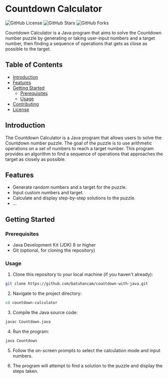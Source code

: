 # Countdown Calculator

![GitHub License](https://img.shields.io/github/license/batuhancam/countdown-with-java)
![GitHub Stars](https://img.shields.io/github/stars/batuhancam/countdown-with-java)
![GitHub Forks](https://img.shields.io/github/forks/batuhancam/countdown-with-java)

Countdown Calculator is a Java program that aims to solve the Countdown number puzzle by generating or taking user-input numbers and a target number, then finding a sequence of operations that gets as close as possible to the target.

## Table of Contents

- [Introduction](#introduction)
- [Features](#features)
- [Getting Started](#getting-started)
  - [Prerequisites](#prerequisites)
  - [Usage](#usage)
- [Contributing](#contributing)
- [License](#license)

## Introduction

The Countdown Calculator is a Java program that allows users to solve the Countdown number puzzle. The goal of the puzzle is to use arithmetic operations on a set of numbers to reach a target number. This program provides an algorithm to find a sequence of operations that approaches the target as closely as possible.

## Features

- Generate random numbers and a target for the puzzle.
- Input custom numbers and target.
- Calculate and display step-by-step solutions to the puzzle.
- ...

## Getting Started

### Prerequisites

- Java Development Kit (JDK) 8 or higher
- Git (optional, for cloning the repository)

### Usage

1. Clone this repository to your local machine (if you haven't already):

```bash
git clone https://github.com/batuhancam/countdown-with-java.git
```

2. Navigate to the project directory:

```bash
cd countdown-calculator
```

3. Compile the Java source code:

```bash
javac Countdown.java
```

4. Run the program:

```bash
java Countdown
```

5. Follow the on-screen prompts to select the calculation mode and input numbers.

6. The program will attempt to find a solution to the puzzle and display the steps taken.
